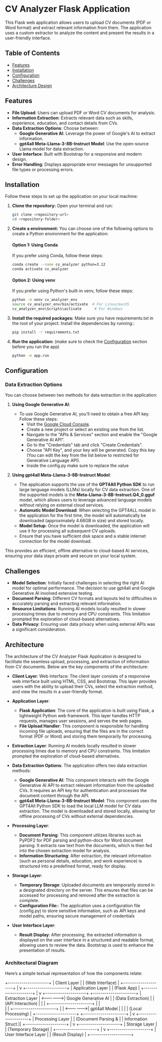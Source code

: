 # CV Analyzer Flask Application

This Flask web application allows users to upload CV documents (PDF or Word format) and extract relevant information from them. The application uses a custom extractor to analyze the content and present the results in a user-friendly interface.

## Table of Contents

- [Features](#features)
- [Installation](#installation)
- [Configuration](#configuration)
- [Challenges](#Challenges)
- [Architecture Design](#Architecture)

## Features

- **File Upload**: Users can upload PDF or Word CV documents for analysis.
- **Information Extraction**: Extracts relevant data such as skills, experience, education, and contact details from CVs.
- **Data Extraction Options**: Choose between:
  - **Google Generative AI**: Leverage the power of Google's AI to extract information.
  - **gpt4all Meta-Llama-3-8B-Instruct Model**: Use the open-source Llama model for data extraction.
- **User Interface**: Built with Bootstrap for a responsive and modern design.
- **Error Handling**: Displays appropriate error messages for unsupported file types or processing errors.

## Installation

Follow these steps to set up the application on your local machine:

1. **Clone the repository:**
   Open your terminal and run:
   ```bash
   git clone <repository-url>
   cd <repository-folder>

2. **Create a environment:**
   You can choose one of the following options to create a Python environment for the application:

   #### Option 1: Using Conda

   If you prefer using Conda, follow these steps:

   ```bash
   conda create --name cv_analyzer python=3.12
   conda activate cv_analyzer
   ```

   #### Option 2: Using venv

   If you prefer using Python's built-in venv, follow these steps:

   ```bash
   python -m venv cv_analyzer_env
   source cv_analyzer_env/bin/activate  # For Linux/macOS
   cv_analyzer_env\Scripts\activate      # For Windows
   ```

3. **Install the required packages:**
   Make sure you have requirements.txt in the root of your project. Install the dependencies by running::
   ```bash
   pip install -r requirements.txt

3. **Run the application:** (make sure to check the [Configuration](#configuration) section before you run the app)
    ```bash
    python -m app.run

## Configuration

### Data Extraction Options

You can choose between two methods for data extraction in the application:

1. **Using Google Generative AI**:
   - To use Google Generative AI, you'll need to obtain a free API key. Follow these steps:
     - Visit the [Google Cloud Console](https://console.cloud.google.com/).
     - Create a new project or select an existing one from the list.
     - Navigate to the "APIs & Services" section and enable the "Google Generative AI API".
     - Go to the "Credentials" tab and click "Create Credentials".
     - Choose "API Key", and your key will be generated. Copy this key (You can edit the key from the list below to restricted for Generative Language API).
     - Inside the config.py make sure to replace the value

2. **Using gpt4all Meta-Llama-3-8B-Instruct Model**:
   - The application supports the use of the **GPT4All Python SDK** to run large language models (LLMs) locally for CV data extraction. One of the supported models is the **Meta-Llama-3-8B-Instruct.Q4_0.gguf** model, which allows users to leverage advanced language models without relying on external cloud services.
   - **Automatic Model Download**: When selecting the GPT4ALL model in the application for the first time, the model will automatically be downloaded (approximately 4.66GB in size) and stored locally.
   - **Model Setup**: Once the model is downloaded, the application will use it for processing all subsequent CV uploads.
   - Ensure that you have sufficient disk space and a stable internet connection for the model download.

This provides an efficient, offline alternative to cloud-based AI services, ensuring your data stays private and secure on your local system.

## Challenges

- **Model Selection**: Initially faced challenges in selecting the right AI model for optimal performance. The decision to use gpt4all and Google Generative AI involved extensive testing.
- **Document Parsing**: Different CV formats and layouts led to difficulties in accurately parsing and extracting relevant information.
- **Resource Limitations**: Running AI models locally resulted in slower processing times due to memory and CPU constraints. This limitation prompted the exploration of cloud-based alternatives.
- **Data Privacy**: Ensuring user data privacy when using external APIs was a significant consideration.


## Architecture
The architecture of the CV Analyzer Flask Application is designed to facilitate the seamless upload, processing, and extraction of information from CV documents. Below are the key components of the architecture:

- **Client Layer**: Web Interface: The client layer consists of a responsive web interface built using HTML, CSS, and Bootstrap. This layer provides users with the ability to upload their CVs, select the extraction method, and view the results in a user-friendly format.
- **Application Layer**: 
   - **Flask Application**: The core of the application is built using Flask, a lightweight Python web framework. This layer handles HTTP requests, manages user sessions, and serves the web pages.
   - **File Upload Handler**: This component is responsible for handling incoming file uploads, ensuring that the files are in the correct format (PDF or Word) and storing them temporarily for processing.

- **Extraction Layer**: Running AI models locally resulted in slower processing times due to memory and CPU constraints. This limitation prompted the exploration of cloud-based alternatives.

- **Data Extraction Options**: The application offers two data extraction methods:
   - **Google Generative AI**: This component interacts with the Google Generative AI API to extract relevant information from the uploaded CVs. It requires an API key for authentication and processes the document content through the API.
   - **gpt4all Meta-Llama-3-8B-Instruct Model**: This component uses the GPT4All Python SDK to load the local LLM model for CV data extraction. The model is downloaded and stored locally, allowing for offline processing of CVs without external dependencies.

- **Processing Layer**: 
   - **Document Parsing**: This component utilizes libraries such as PyPDF2 for PDF parsing and python-docx for Word document parsing. It extracts raw text from the documents, which is then fed into the chosen extraction model for analysis.
   - **Information Structuring**: After extraction, the relevant information (such as personal details, education, and work experience) is structured into a predefined format, ready for display.

- **Storage Layer**: 
   - **Temporary Storage**: Uploaded documents are temporarily stored in a designated directory on the server. This ensures that files can be accessed for processing and removed after the extraction is complete.
   - **Configuration File:**: The application uses a configuration file (config.py) to store sensitive information, such as API keys and model paths, ensuring secure management of credentials

- **User Interface Layer**: 
   - **Result Display**:  After processing, the extracted information is displayed on the user interface in a structured and readable format, allowing users to review the data. Bootstrap is used to enhance the presentation of results.
   
### Architectural Diagram
Here’s a simple textual representation of how the components relate:

+---------------------+
|      Client Layer   |
| (Web Interface)     |
+---------------------+
            |
            v
+---------------------+
|   Application Layer  |
|   (Flask App)       |
+---------------------+
            |
            v
+---------------------+          +----------------------+
|  Extraction Layer   | <------>|  Google Generative AI |
| (Data Extraction)   |          |  (API Interaction)   |
|                     |          +----------------------+
|                     |          
|                     |          +----------------------+
|                     | <------>|  gpt4all Model       |
|                     |          |  (Local Processing)  |
+---------------------+          +----------------------+
            |
            v
+---------------------+
|   Processing Layer   |
| (Document Parsing &  |
|  Information Struct.)|
+---------------------+
            |
            v
+---------------------+
|   Storage Layer      |
| (Temporary Storage)  |
+---------------------+
            |
            v
+---------------------+
| User Interface Layer |
| (Result Display)     |
+---------------------+
